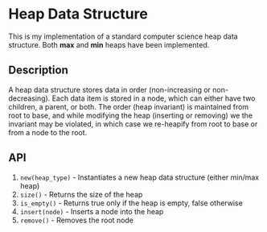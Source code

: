 # Heap Data Structure
This is my implementation of a standard computer science heap data structure. Both **max** and **min** heaps have been implemented.

## Description
A heap data structure stores data in order (non-increasing or non-decreasing). Each data item is stored in a node, which can either have two children, a parent, or both. The order (heap invariant) is maintained from root to base, and while modifying the heap (inserting or removing) we the invariant may be violated, in which case we re-heapify from root to base or from a node to the root.

## API
1. `new(heap_type)` - Instantiates a new heap data structure (either min/max heap)
2. `size()` - Returns the size of the heap
3. `is_empty()` - Returns true only if the heap is empty, false otherwise
4. `insert(node)` - Inserts a node into the heap
5. `remove()` - Removes the root node

